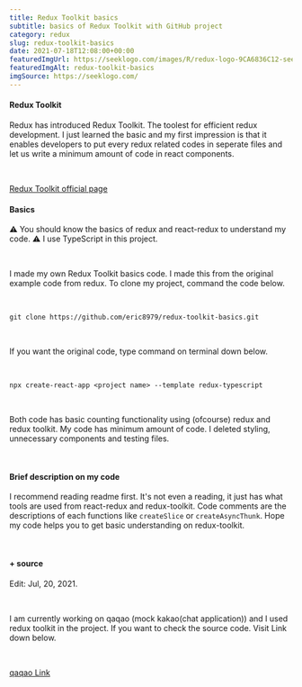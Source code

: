```yaml
---
title: Redux Toolkit basics
subtitle: basics of Redux Toolkit with GitHub project
category: redux
slug: redux-toolkit-basics
date: 2021-07-18T12:08:00+00:00
featuredImgUrl: https://seeklogo.com/images/R/redux-logo-9CA6836C12-seeklogo.com.png
featuredImgAlt: redux-toolkit-basics
imgSource: https://seeklogo.com/
---
```


#### Redux Toolkit

Redux has introduced Redux Toolkit. The toolest for efficient redux development. I just learned the basic and my first impression is that it enables developers to put every redux related codes in seperate files and let us write a minimum amount of code in react components.

<br>

[Redux Toolkit official page](https://redux-toolkit.js.org/)

#### Basics

⚠️ You should know the basics of redux and react-redux to understand my code.
⚠️ I use TypeScript in this project.

<br>

I made my own Redux Toolkit basics code. I made this from the original example code from redux. To clone my project, command the code below.

<br>

```shell
git clone https://github.com/eric8979/redux-toolkit-basics.git
```

<br>

If you want the original code, type command on terminal down below.

<br>

```shell
npx create-react-app <project name> --template redux-typescript
```

<br>

Both code has basic counting functionality using (ofcourse) redux and redux toolkit.
My code has minimum amount of code. I deleted styling, unnecessary components and testing files.

<br>

#### Brief description on my code

I recommend reading readme first. It's not even a reading, it just has what tools are used from react-redux and redux-toolkit. Code comments are the descriptions of each functions like `createSlice` or `createAsyncThunk`. Hope my code helps you to get basic understanding on redux-toolkit.

<br>

#### + source

Edit: Jul, 20, 2021.

<br>

I am currently working on qaqao (mock kakao(chat application)) and I used redux toolkit in the project. If you want to check the source code. Visit Link down below.

<br>

[qaqao Link](https://github.com/eric8979/qaqao)
